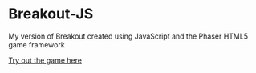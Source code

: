 # Breakout-JS
My version of Breakout created using JavaScript and the Phaser HTML5 game framework

[Try out the game here](http://jrasay89.github.io/project_pages/Breakout/index.html)